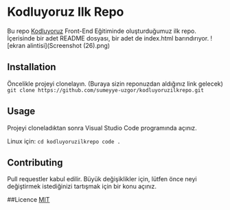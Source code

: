# Kodluyoruz Ilk Repo
Bu repo [Kodluyoruz](https://www.kodluyoruz.org/) Front-End Eğitiminde oluşturduğumuz ilk repo. İçerisinde bir adet README dosyası, bir adet de index.html barındırıyor.
![ekran alintisi](Screenshot (26).png)
## Installation
Öncelikle projeyi clonelayın. (Buraya sizin reponuzdan aldığınız link gelecek)
`git clone https://github.com/sumeyye-uzgor/kodluyoruzilkrepo.git`
## Usage
Projeyi cloneladıktan sonra Visual Studio Code programında açınız.

Linux için:
`cd kodluyoruzilkrepo
code .
`
## Contributing
Pull requestler kabul edilir. Büyük değişiklikler için, lütfen önce neyi değiştirmek istediğinizi tartışmak için bir konu açınız.

##Licence
[MIT](https://choosealicense.com/licenses/mit/)